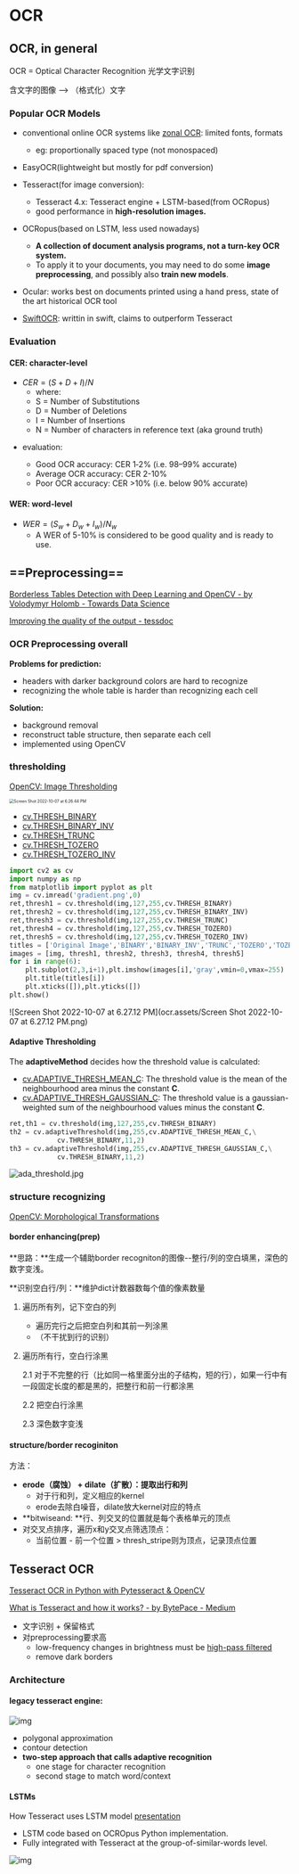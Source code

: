 # OCR

## OCR, in general

OCR = Optical Character Recognition 光学文字识别

含文字的图像 --> （格式化）文字

### Popular OCR Models

- conventional online OCR systems like  [zonal OCR](https://nanonets.com/blog/zonal-ocr/): limited fonts, formats
  - eg: proportionally spaced type (not monospaced)

- EasyOCR(lightweight but mostly for pdf conversion)
- Tesseract(for image conversion): 
  - Tesseract 4.x: Tesseract engine + LSTM-based(from OCRopus)
  - good performance in **high-resolution images.**
- OCRopus(based on LSTM, less used nowadays)
  - **A collection of document analysis programs, not a turn-key OCR system.** 
  - To apply it to your documents, you may need to do some **image preprocessing**, and possibly also **train new models**.
- Ocular: works best on documents printed using a hand press, state of the art historical OCR tool
- [SwiftOCR](https://github.com/garnele007/SwiftOCR): writtin in swift, claims to outperform Tesseract

### Evaluation

#### CER: character-level

+ $CER = (S+D+I)/N$
  + where:
  + S = Number of Substitutions
  + D = Number of Deletions
  + I = Number of Insertions
  + N = Number of characters in reference text (aka ground truth)

- evaluation:

  + Good OCR accuracy: CER 1‐2% (i.e. 98–99% accurate)
  + Average OCR accuracy: CER 2-10%
  + Poor OCR accuracy: CER >10% (i.e. below 90% accurate)

#### WER: word-level

- $WER = (S_w+D_w+I_w)/N_w$
  + A WER of 5-10% is considered to be good quality and is ready to use.

## ==Preprocessing==

 [Borderless Tables Detection with Deep Learning and OpenCV - by Volodymyr Holomb - Towards Data Science](https://towardsdatascience.com/borderless-tables-detection-with-deep-learning-and-opencv-ebf568580fe2) 

 [Improving the quality of the output - tessdoc](https://tesseract-ocr.github.io/tessdoc/ImproveQuality) 

### OCR Preprocessing overall

**Problems for prediction:**

- headers with darker background colors are
  hard to recognize
- recognizing the whole table is harder than
  recognizing each cell

**Solution:**

- background removal
- reconstruct table structure, then separate
  each cell
- implemented using OpenCV

### thresholding

 [OpenCV: Image Thresholding](https://docs.opencv.org/4.x/d7/d4d/tutorial_py_thresholding.html) 

<img src="ocr.assets/Screen Shot 2022-10-07 at 6.26.44 PM.png" alt="Screen Shot 2022-10-07 at 6.26.44 PM" style="zoom:50%;" />

- [cv.THRESH_BINARY](https://docs.opencv.org/4.x/d7/d1b/group__imgproc__misc.html#ggaa9e58d2860d4afa658ef70a9b1115576a147222a96556ebc1d948b372bcd7ac59)
- [cv.THRESH_BINARY_INV](https://docs.opencv.org/4.x/d7/d1b/group__imgproc__misc.html#ggaa9e58d2860d4afa658ef70a9b1115576a19120b1a11d8067576cc24f4d2f03754)
- [cv.THRESH_TRUNC](https://docs.opencv.org/4.x/d7/d1b/group__imgproc__misc.html#ggaa9e58d2860d4afa658ef70a9b1115576ac7e89a5e95490116e7d2082b3096b2b8)
- [cv.THRESH_TOZERO](https://docs.opencv.org/4.x/d7/d1b/group__imgproc__misc.html#ggaa9e58d2860d4afa658ef70a9b1115576a0e50a338a4b711a8c48f06a6b105dd98)
- [cv.THRESH_TOZERO_INV](https://docs.opencv.org/4.x/d7/d1b/group__imgproc__misc.html#ggaa9e58d2860d4afa658ef70a9b1115576a47518a30aae90d799035bdcf0bb39a50)

```python
import cv2 as cv
import numpy as np
from matplotlib import pyplot as plt
img = cv.imread('gradient.png',0)
ret,thresh1 = cv.threshold(img,127,255,cv.THRESH_BINARY)
ret,thresh2 = cv.threshold(img,127,255,cv.THRESH_BINARY_INV)
ret,thresh3 = cv.threshold(img,127,255,cv.THRESH_TRUNC)
ret,thresh4 = cv.threshold(img,127,255,cv.THRESH_TOZERO)
ret,thresh5 = cv.threshold(img,127,255,cv.THRESH_TOZERO_INV)
titles = ['Original Image','BINARY','BINARY_INV','TRUNC','TOZERO','TOZERO_INV']
images = [img, thresh1, thresh2, thresh3, thresh4, thresh5]
for i in range(6):
    plt.subplot(2,3,i+1),plt.imshow(images[i],'gray',vmin=0,vmax=255)
    plt.title(titles[i])
    plt.xticks([]),plt.yticks([])
plt.show()
```

![Screen Shot 2022-10-07 at 6.27.12 PM](ocr.assets/Screen Shot 2022-10-07 at 6.27.12 PM.png)

#### Adaptive Thresholding

The **adaptiveMethod** decides how the threshold value is calculated:

- [cv.ADAPTIVE_THRESH_MEAN_C](https://docs.opencv.org/4.x/d7/d1b/group__imgproc__misc.html#ggaa42a3e6ef26247da787bf34030ed772cad0c5199ae8637a6b195062fea4789fa9): The threshold value is the mean of the neighbourhood area minus the constant **C**.
- [cv.ADAPTIVE_THRESH_GAUSSIAN_C](https://docs.opencv.org/4.x/d7/d1b/group__imgproc__misc.html#ggaa42a3e6ef26247da787bf34030ed772caf262a01e7a3f112bbab4e8d8e28182dd): The threshold value is a gaussian-weighted sum of the neighbourhood values minus the constant **C**.

```python
ret,th1 = cv.threshold(img,127,255,cv.THRESH_BINARY)
th2 = cv.adaptiveThreshold(img,255,cv.ADAPTIVE_THRESH_MEAN_C,\
            cv.THRESH_BINARY,11,2)
th3 = cv.adaptiveThreshold(img,255,cv.ADAPTIVE_THRESH_GAUSSIAN_C,\
            cv.THRESH_BINARY,11,2)
```

![ada_threshold.jpg](ocr.assets/ada_threshold.jpg)

### structure recognizing

 [OpenCV: Morphological Transformations](https://docs.opencv.org/4.x/d9/d61/tutorial_py_morphological_ops.html) 

#### border enhancing(prep)

**思路：**生成一个辅助border recogniton的图像--整行/列的空白填黑，深色的数字变浅。

**识别空白行/列：**维护dict计数器数每个值的像素数量

1. 遍历所有列，记下空白的列 

   - 遍历完行之后把空白列和其前一列涂黑
   - （不干扰到行的识别）

2. 遍历所有行，空白行涂黑

   2.1 对于不完整的行（比如同一格里面分出的子结构，短的行），如果一行中有一段固定长度的都是黑的，把整行和前一行都涂黑

   2.2 把空白行涂黑

   2.3 深色数字变浅

#### structure/border recoginiton

方法：

- **erode（腐蚀） + dilate（扩散）：提取出行和列**
  - 对于行和列，定义相应的kernel
  - erode去除白噪音，dilate放大kernel对应的特点
- **bitwiseand: **行、列交叉的位置就是每个表格单元的顶点
- 对交叉点排序，遍历x和y交叉点筛选顶点：
  - 当前位置 - 前一个位置 > thresh_stripe则为顶点，记录顶点位置







## Tesseract OCR

 [Tesseract OCR in Python with Pytesseract & OpenCV](https://nanonets.com/blog/ocr-with-tesseract/#:~:text=Tesseract%20is%20an%20open%20source,under%20the%20Apache%202.0%20license.)  

[What is Tesseract and how it works? - by BytePace - Medium](https://bytepace.medium.com/what-is-tesseract-and-how-it-works-dfff720f4a32) 



- 文字识别 + 保留格式
- 对preprocessing要求高
  - low-frequency changes in brightness must be [high-pass filtered](https://en.wikipedia.org/wiki/High-pass_filter)
  - remove dark borders

### Architecture

#### legacy tesseract engine:

![img](ocr.assets/Screenshot-2019-11-19-at-19.58.23.png)

- polygonal approximation
- contour detection
- **two-step approach that calls adaptive recognition**
  - one stage for character recognition
  - second stage to match word/context

#### LSTMs

 How Tesseract uses LSTM model [presentation](https://github.com/tesseract-ocr/docs/blob/main/das_tutorial2016/6ModernizationEfforts.pdf) 

- LSTM code based on OCROpus Python implementation.
- Fully integrated with Tesseract at the group-of-similar-words level.

![img](ocr.assets/Screenshot-2019-11-19-at-20.12.17.png)